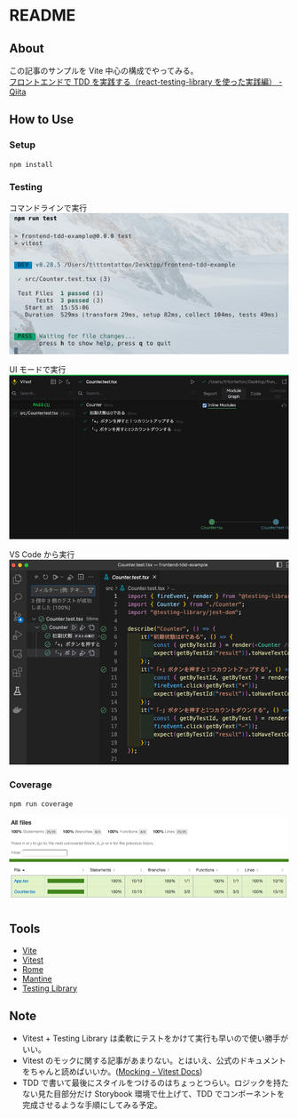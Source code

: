 # README

## About

この記事のサンプルを Vite 中心の構成でやってみる。  
[フロントエンドで TDD を実践する（react-testing-library を使った実践編） - Qiita](https://qiita.com/taneba/items/b21f5fee17eb593b30c8)

## How to Use

### Setup

```bash
npm install
```

### Testing

コマンドラインで実行
![](./screenshots/sc001.png)

UI モードで実行
![](./screenshots/sc002.png)

VS Code から実行
![](./screenshots/sc003.png)

### Coverage

```bash
npm run coverage
```

![](./screenshots/sc004.png)

## Tools

- [Vite](https://ja.vitejs.dev/)
- [Vitest](https://vitest.dev/)
- [Rome](https://rome.tools/)
- [Mantine](https://mantine.dev/)
- [Testing Library](https://testing-library.com/)

## Note

- Vitest + Testing Library は柔軟にテストをかけて実行も早いので使い勝手がいい。
- Vitest のモックに関する記事があまりない。とはいえ、公式のドキュメントをちゃんと読めばいいか。([Mocking - Vitest Docs](https://vitest.dev/guide/mocking.html))
- TDD で書いて最後にスタイルをつけるのはちょっとつらい。ロジックを持たない見た目部分だけ Storybook 環境で仕上げて、TDD でコンポーネントを完成させるような手順にしてみる予定。
